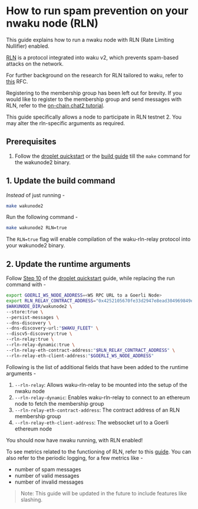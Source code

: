 # How to run spam prevention on your nwaku node (RLN)

This guide explains how to run a nwaku node with RLN (Rate Limiting Nullifier) enabled.

[RLN](https://rfc.vac.dev/spec/32/) is a protocol integrated into waku v2, 
which prevents spam-based attacks on the network.

For further background on the research for RLN tailored to waku, refer
to [this](https://rfc.vac.dev/spec/17/) RFC.

Registering to the membership group has been left out for brevity.
If you would like to register to the membership group and send messages with RLN,
refer to the [on-chain chat2 tutorial](../tutorial/onchain-rln-relay-chat2.md).

This guide specifically allows a node to participate in RLN testnet 2. 
You may alter the rln-specific arguments as required.

## Prerequisites

1. Follow the [droplet quickstart](./droplet-quickstart.md) or the [build guide](./how-to/build.md) till the `make` command for the wakunode2 binary.

## 1. Update the build command

_Instead_ of just running -
```bash
make wakunode2
```

Run the following command -
```bash
make wakunode2 RLN=true
```

The `RLN=true` flag will enable compilation of the waku-rln-relay protocol
into your wakunode2 binary.

## 2. Update the runtime arguments

Follow [Step 10](./droplet-quickstart.md#10-run-nwaku) of the [droplet quickstart](./droplet-quickstart.md) guide, while replacing the run command with -

```bash
export GOERLI_WS_NODE_ADDRESS=<WS RPC URL to a Goerli Node>
export RLN_RELAY_CONTRACT_ADDRESS="0x4252105670fe33d2947e8ead304969849e64f2a6" # Replace this with any compatible implementation
$WAKUNODE_DIR/wakunode2 \
--store:true \
--persist-messages \
--dns-discovery \
--dns-discovery-url:"$WAKU_FLEET" \
--discv5-discovery:true \
--rln-relay:true \
--rln-relay-dynamic:true \
--rln-relay-eth-contract-address:"$RLN_RELAY_CONTRACT_ADDRESS" \
--rln-relay-eth-client-address:"$GOERLI_WS_NODE_ADDRESS"
```

Following is the list of additional fields that have been added to the
runtime arguments -

1. `--rln-relay`: Allows waku-rln-relay to be mounted into the setup of the nwaku node
2. `--rln-relay-dynamic`: Enables waku-rln-relay to connect to an ethereum node to fetch the membership group
3. `--rln-relay-eth-contract-address`: The contract address of an RLN membership group
4. `--rln-relay-eth-client-address`: The websocket url to a Goerli ethereum node

You should now have nwaku running, with RLN enabled!

To see metrics related to the functioning of RLN, refer to this [guide](./todo).
You can also refer to the periodic logging, for a few metrics like -

- number of spam messages
- number of valid messages
- number of invalid messages


> Note: This guide will be updated in the future to include features like slashing.
